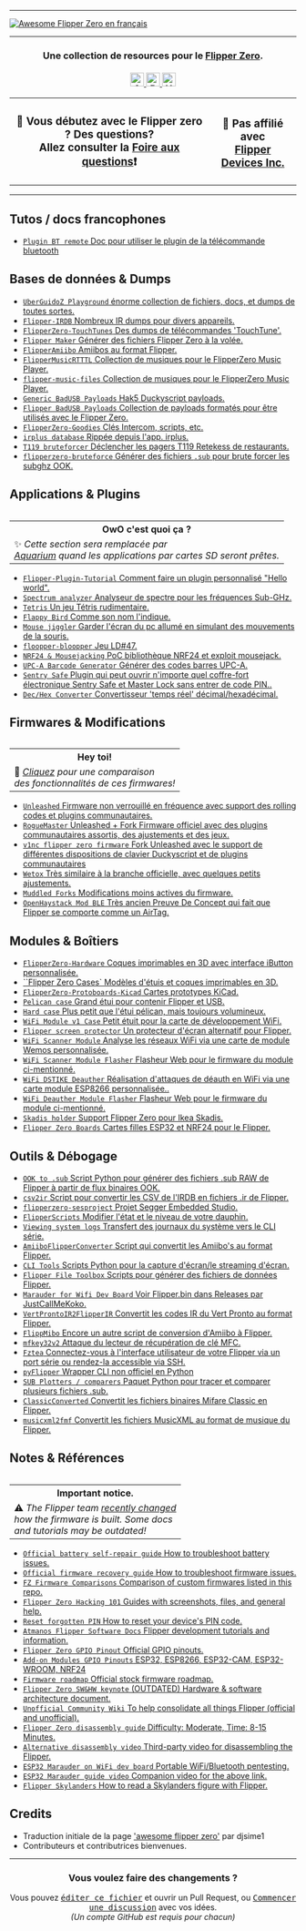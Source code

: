 <hr>

<a href="https://github.com/flipperzerofrancophone/awesome-flipperzero-french/">
  <img src="https://user-images.githubusercontent.com/8518150/158502722-2532719c-a680-4405-b230-d45474a5decd.png" align="center" alt="Awesome Flipper Zero en français" title="Awesome Flipper Zero en français">
</a>

<hr>

<h3 align="center">
  Une collection de resources pour le <a href="https://flipperzero.one">Flipper Zero</a>.<br><br>
  <a href="#">
    <img src="https://awesome.re/badge.svg" alt="Awesome" height=24>
    <img src="https://img.shields.io/badge/Powered%20by-Dolphins-blue" alt="Powered by dolphins" height=24>
    <img src="https://img.shields.io/badge/Hack-The%20Planet-orange" alt="Hack the planet" height=24>
  </a>
</h3>

<table align="center"><tr>
  <td>
    <h3 align="center">
    👋 Vous d&eacute;butez avec le Flipper zero ? Des questions?<br>
    Allez consulter la <a href="https://github.com/flipperzerofrancophone/awesome-flipperzero-french/blob/main/FAQ.md">Foire aux questions</a>❗
    </h3>
  </td>
  <td>
    <h3 align="center">
    🚫 Pas affili&eacute; avec<br>
    <a href="https://www.flipperdevices.com/">Flipper Devices Inc.</a>
    </h3>
  </td>
</tr></table>

<hr>

<!-- DO NOT MODIFY ABOVE -->

## Tutos / docs francophones

- [`Plugin BT remote` Doc pour utiliser le plugin de la télécommande bluetooth](https://github.com/flipperzerofrancophone/awesome-flipperzero-french/blob/main/T%C3%A9l%C3%A9commandeBluetooth.md)

## Bases de données & Dumps

- [`UberGuidoZ Playground` &eacute;norme collection de fichiers, docs, et dumps de toutes sortes.](https://github.com/UberGuidoZ/Flipper)
- [`Flipper-IRDB` Nombreux IR dumps pour divers appareils.](https://github.com/logickworkshop/Flipper-IRDB)
- [`FlipperZero-TouchTunes` Des dumps de t&eacute;l&eacute;commandes 'TouchTune'.](https://github.com/jimilinuxguy/flipperzero-touchtunes)
- [`Flipper Maker` G&eacute;n&eacute;rer des fichiers Flipper Zero &agrave; la vol&eacute;e.](https://flippermaker.github.io/)
- [`FlipperAmiibo` Amiibos au format Flipper.](https://github.com/Gioman101/FlipperAmiibo)
- [`FlipperMusicRTTTL` Collection de musiques pour le FlipperZero Music Player.](https://github.com/neverfa11ing/FlipperMusicRTTTL)
- [`flipper-music-files` Collection de musiques pour le FlipperZero Music Player.](https://github.com/Tonsil/flipper-music-files)
- [`Generic BadUSB Payloads` Hak5 Duckyscript payloads.](https://github.com/nocomp/Flipper_Zero_Badusb_hack5_payloads)
- [`Flipper BadUSB Payloads` Collection de payloads format&eacute;s pour &ecirc;tre utilis&eacute;s avec le Flipper Zero.](https://github.com/I-Am-Jakoby/Flipper-Zero-BadUSB)
- [`FlipperZero-Goodies` Cl&eacute;s Intercom, scripts, etc.](https://github.com/wetox-team/flipperzero-goodies)
- [`irplus database` Ripp&eacute;e depuis l'app. irplus.](https://github.com/sasiplavnik/Flipper-IRDB)
- [`T119 bruteforcer` D&eacute;clencher les pagers T119 Retekess de restaurants.](https://github.com/xb8/t119bruteforcer)
- [`flipperzero-bruteforce` Générer des fichiers `.sub` pour brute forcer les subghz OOK.](https://github.com/tobiabocchi/flipperzero-bruteforce)

## Applications & Plugins

<table align="right">
  <tr><th><strong>OwO c'est quoi &ccedil;a ?</strong></th></tr>
  <tr><td>✨ <em>Cette section sera remplac&eacute;e par<br><a href="https://github.com/flipper-aquarium">Aquarium</a> quand les applications par cartes SD seront pr&ecirc;tes.</em></td></tr>
</table>

- [`Flipper-Plugin-Tutorial` Comment faire un plugin personnalis&eacute; "Hello world".](https://github.com/mfulz/Flipper-Plugin-Tutorial)
- [`Spectrum analyzer` Analyseur de spectre pour les fréquences Sub-GHz.](https://github.com/jolcese/flipperzero-firmware/tree/spectrum/applications/spectrum_analyzer)
- [`Tetris` Un jeu T&eacute;tris rudimentaire.](https://github.com/jeffplang/flipperzero-firmware/tree/tetris_game/applications/tetris_game)
- [`Flappy Bird` Comme son nom l'indique.](https://github.com/DroomOne/flipperzero-firmware/tree/dev/applications%2Fflappy_bird)
- [`Mouse jiggler` Garder l'&eacute;cran du pc allum&eacute; en simulant des mouvements de la souris.](https://github.com/MuddledBox/flipperzero-firmware/tree/Mouse_Jiggler/applications/mouse_jiggler)
- [`floopper-bloopper` Jeu LD#47.](https://github.com/glitchcore/floopper-bloopper)
- [`NRF24 & Mousejacking` PoC biblioth&egrave;que NRF24 et exploit mousejack.](https://github.com/mothball187/flipperzero-nrf24)
- [`UPC-A Barcode Generator` Générer des codes barres UPC-A.](https://github.com/McAzzaMan/flipperzero-firmware/tree/UPC-A_Barcode_Generator/applications/barcode_generator)
- [`Sentry Safe` Plugin qui peut ouvrir n'importe quel coffre-fort électronique Sentry Safe et Master Lock sans entrer de code PIN..](https://github.com/H4ckd4ddy/flipperzero-sentry-safe-plugin)
- [`Dec/Hex Converter` Convertisseur 'temps r&eacute;el' d&eacute;cimal/hexad&eacute;cimal.](https://github.com/theisolinearchip/flipperzero_stuff/tree/main/applications/dec_hex_converter)

## Firmwares & Modifications

<table align="right">
  <tr><th><strong>Hey toi!</strong></th></tr>
  <tr><td>🔰 <em><a href="https://github.com/flipperzerofrancophone/awesome-flipperzero-french/blob/main/Firmwares.md">Cliquez</a> pour une comparaison<br>des fonctionnalit&eacute;s de ces firmwares!</em></td></tr>
</table>

- [`Unleashed` Firmware non verrouillé en fréquence avec support des rolling codes et plugins communautaires.](https://github.com/Eng1n33r/flipperzero-firmware)
- [`RogueMaster` Unleashed + Fork Firmware officiel avec des plugins communautaires assortis, des ajustements et des jeux.](https://github.com/RogueMaster/flipperzero-firmware-wPlugins)
- [`v1nc flipper zero firmware` Fork Unleashed avec le support de différentes dispositions de clavier Duckyscript et de plugins communautaires](https://github.com/v1nc/flipperzero-firmware)
- [`Wetox` Très similaire à la branche officielle, avec quelques petits ajustements.](https://github.com/wetox-team/flipperzero-firmware)
- [`Muddled Forks` Modifications moins actives du firmware.](https://github.com/MuddledBox/flipperzero-firmware/tree/muddled_dev)
- [`OpenHaystack Mod BLE` Très ancien Preuve De Concept qui fait que Flipper se comporte comme un AirTag.](https://github.com/AlexStrNik/flipperzero-firmware)

## Modules & Boîtiers

- [`FlipperZero-Hardware` Coques imprimables en 3D avec interface iButton personnalisée.](https://github.com/s0ko1ex/FlipperZero-Hardware)
- [``Flipper Zero Cases` Modèles d'étuis et coques imprimables en 3D.](https://github.com/MuddledBox/FlipperZeroCases)
- [`FlipperZero-Protoboards-Kicad` Cartes prototypes KiCad.](https://github.com/lomalkin/flipperzero-protoboards-kicad)
- [`Pelican case` Grand étui pour contenir Flipper et USB.](https://www.printables.com/model/204882-flipper-zero-case)
- [`Hard case` Plus petit que l'étui pélican, mais toujours volumineux.](https://www.thingiverse.com/thing:5387015)
- [`WiFi Module v1 Case` Petit étuit pour la carte de développement WiFi.](https://www.printables.com/model/179910-case-for-flipper-zero-wi-fi-module-v1)
- [`Flipper screen protector` Un protecteur d'écran alternatif pour Flipper.](https://www.photodon.com/p/2419-01.html)
- [`WiFi Scanner Module` Analyse les réseaux WiFi via une carte de module Wemos personnalisée.](https://github.com/SequoiaSan/FlipperZero-WiFi-Scanner_Module)
- [`WiFi Scanner Module Flasher` Flasheur Web pour le firmware du module ci-mentionné.](https://sequoiasan.github.io/FlipperZero-WiFi-Scanner_Module/)
- [`WiFi DSTIKE Deauther` Réalisation d'attaques de déauth en WiFi via une carte module ESP8266 personnalisée..](https://github.com/SequoiaSan/FlipperZero-Wifi-ESP8266-Deauther-Module)
- [`WiFi Deauther Module Flasher` Flasheur Web pour le firmware du module ci-mentionné.](https://sequoiasan.github.io/FlipperZero-Wifi-ESP8266-Deauther-Module/)
- [`Skadis holder` Support Flipper Zero pour Ikea Skadis.](https://www.thingiverse.com/thing:5434476)
- [`Flipper Zero Boards` Cartes filles ESP32 et NRF24 pour le Flipper.](https://github.com/DrB0rk/Flipper-Zero-Boards)

## Outils & Débogage

- [`OOK to .sub` Script Python pour générer des fichiers .sub RAW de Flipper à partir de flux binaires OOK.](https://gist.github.com/jinschoi/f39dbd82e4e3d99d32ab6a9b8dfc2f55)
- [`csv2ir` Script pour convertir les CSV de l'IRDB en fichiers .ir de Flipper.](https://github.com/Spexivus/csv2ir)
- [`flipperzero-sesproject` Projet Segger Embedded Studio.](https://github.com/hedger/flipperzero-sesproject)
- [`FlipperScripts` Modifier l'état et le niveau de votre dauphin.](https://github.com/DroomOne/FlipperScripts)
- [`Viewing system logs` Transfert des journaux du système vers le CLI série.](https://gist.github.com/jaflo/50c35c46f3ecada7a18c9e5cc203a3f8)
- [`AmiiboFlipperConverter` Script qui convertit les Amiibo's au format Flipper.](https://github.com/Lucaslhm/AmiiboFlipperConverter/)
- [`CLI Tools` Scripts Python pour la capture d'écran/le streaming d'écran.](https://github.com/lomalkin/flipperzero-cli-tools)
- [`Flipper File Toolbox` Scripts pour générer des fichiers de données Flipper.](https://github.com/evilpete/flipper_toolbox)
- [`Marauder for Wifi Dev Board` Voir Flipper.bin dans Releases par JustCallMeKoko.](https://github.com/justcallmekoko/ESP32Marauder)
- [`VertProntoIR2FlipperIR` Convertit les codes IR du Vert Pronto au format Flipper.](https://github.com/SkeletonMan03/VertProntoIR2FlipperIR)
- [`FlippMibo` Encore un autre script de conversion d'Amiibo à Flipper.](https://github.com/0xz00n/FlipMiibo)
- [`mfkey32v2` Attaque du lecteur de récupération de clé MFC.](https://github.com/equipter/mfkey32v2)
- [`Fztea` Connectez-vous à l'interface utilisateur de votre Flipper via un port série ou rendez-la accessible via SSH.](https://github.com/jon4hz/fztea)
- [`pyFlipper` Wrapper CLI non officiel en Python](https://github.com/wh00hw/pyFlipper)
- [`SUB Plotters / comparers` Paquet Python pour tracer et comparer plusieurs fichiers .sub.](https://github.com/ShotokanZH/flipper_sub_plotters_comparers)
- [`ClassicConverted` Convertit les fichiers binaires Mifare Classic en Flipper.](https://github.com/equipter/ClassicConverter)
- [`musicxml2fmf` Convertit les fichiers MusicXML au format de musique du Flipper.](https://github.com/white-gecko/musicxml2fmf)

## Notes & Références

<table align="right">
  <tr><th><strong>Important notice.</strong></th></tr>
  <tr><td>⚠️ <em>The Flipper team <a href="https://github.com/flipperdevices/flipperzero-firmware/pull/1269">recently changed</a><br>how the firmware is built. Some docs<br>and tutorials may be outdated!</em></td></tr>
</table>

- [`Official battery self-repair guide` How to troubleshoot battery issues.](https://cdn.flipperzero.one/self-repair-guide.pdf)
- [`Official firmware recovery guide` How to troubleshoot firmware issues.](https://docs.flipperzero.one/basics/firmware-update/firmware-recovery)
- [`FZ Firmware Comparisons` Comparison of custom firmwares listed in this repo.](https://github.com/flipperzerofrancophone/awesome-flipperzero-french/blob/main/Firmwares.md)
- [`Flipper Zero Hacking 101` Guides with screenshots, files, and general help.](https://flipper.pingywon.com/)
- [`Reset forgotten PIN` How to reset your device's PIN code.](https://gist.github.com/djsime1/18d73b981249859f17aab3e2bfd2b600)
- [`Atmanos Flipper Software Docs` Flipper development tutorials and information.](https://flipper.atmanos.com/docs/overview/intro)
- [`Flipper Zero GPIO Pinout` Official GPIO pinouts.](https://miro.com/app/board/uXjVO_LaYYI=/?moveToWidget=3458764522696947614&cot=10)
- [`Add-on Modules GPIO Pinouts` ESP32, ESP8266, ESP32-CAM, ESP32-WROOM, NRF24](https://github.com/UberGuidoZ/Flipper/tree/main/GPIO)
- [`Firmware roadmap` Official stock firmware roadmap.](https://miro.com/app/board/uXjVO_3D6xU=/?moveToWidget=3458764522498020058&cot=14)
- [`Flipper Zero SW&HW keynote` (OUTDATED) Hardware & software architecture document.](https://miro.com/app/board/o9J_l1XZfbw=/?moveToWidget=3458764514405659414&cot=14)
- [`Unofficial Community Wiki` To help consolidate all things Flipper (official and unofficial).](https://flipperzero.miraheze.org/wiki/Main_Page)
- [`Flipper Zero disassembly guide` Difficulty: Moderate, Time: 8-15 Minutes.](https://www.ifixit.com/Guide/Flipper+Zero+Disassembly/151455)
- [`Alternative disassembly video` Third-party video for disassembling the Flipper.](https://youtu.be/38pHe7M4vl8)
- [`ESP32 Marauder on WiFi dev board` Portable WiFi/Bluetooth pentesting.](https://github.com/justcallmekoko/ESP32Marauder/wiki/flipper-zero)
- [`ESP32 Marauder guide video` Companion video for the above link.](https://youtu.be/_YLTpNo5xa0)
- [`Flipper Skylanders` How to read a Skylanders figure with Flipper.](https://github.com/V0lk3n/Flipper-Skylanders)

## Credits

- Traduction initiale de la page ['awesome flipper zero'](https://github.com/djsime1/awesome-flipperzero/) par djsime1
- Contributeurs et contributrices bienvenues.
  <!-- DO NOT MODIFY BELOW -->

<hr>
<h3 align="center">Vous voulez faire des changements ?</h3>
<div align="center">
  Vous pouvez <kbd><a href="https://github.com/flipperzerofrancophone/awesome-flipperzero-french/edit/main/README.md">&eacute;diter ce fichier</a></kbd> et ouvrir un Pull Request,
  ou <kbd><a href="https://github.com/flipperzerofrancophone/awesome-flipperzero-french/discussions">Commencer une discussion</a></kbd> avec vos id&eacute;es.<br>
  <em>(Un compte GitHub est requis pour chacun)</em>
</div>
